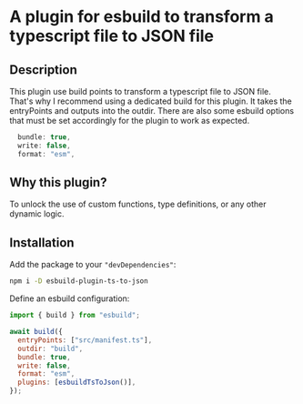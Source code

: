 # A plugin for esbuild to transform a typescript file to JSON file

## Description

This plugin use build points to transform a typescript file to JSON file. That's why I recommend using a dedicated build for this plugin. It takes the entryPoints and outputs into the outdir. There are also some esbuild options that must be set accordingly for the plugin to work as expected.

```js
  bundle: true,
  write: false,
  format: "esm",
```

## Why this plugin?

To unlock the use of custom functions, type definitions, or any other dynamic logic.

## Installation

Add the package to your `"devDependencies"`:

```sh
npm i -D esbuild-plugin-ts-to-json
```

Define an esbuild configuration:

```js
import { build } from "esbuild";

await build({
  entryPoints: ["src/manifest.ts"],
  outdir: "build",
  bundle: true,
  write: false,
  format: "esm",
  plugins: [esbuildTsToJson()],
});
```
